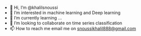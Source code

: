 - 👋 Hi, I’m @khalilsnoussi
- 👀 I’m interested in machine learning and Deep learning 
- 🌱 I’m currently learning ...
- 💞️ I’m looking to collaborate on time series classification
- 📫 How to reach me email me on snoussikhalil888@gmail.com

<!---
khalilsnoussi/khalilsnoussi is a ✨ special ✨ repository because its `README.md` (this file) appears on your GitHub profile.
You can click the Preview link to take a look at your changes.
--->
